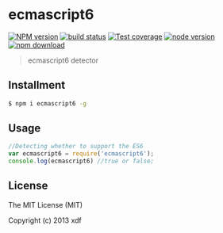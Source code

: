# ecmascript6

[![NPM version][npm-image]][npm-url]
[![build status][travis-image]][travis-url]
[![Test coverage][coveralls-image]][coveralls-url]
[![node version][node-image]][node-url]
[![npm download][download-image]][download-url]

[npm-image]: https://img.shields.io/npm/v/ecmascript6.svg?style=flat-square
[npm-url]: https://npmjs.org/package/ecmascript6
[travis-image]: https://img.shields.io/travis/xudafeng/ecmascript6.svg?style=flat-square
[travis-url]: https://travis-ci.org/xudafeng/ecmascript6
[coveralls-image]: https://img.shields.io/coveralls/xudafeng/ecmascript6.svg?style=flat-square
[coveralls-url]: https://coveralls.io/r/xudafeng/ecmascript6?branch=master
[node-image]: https://img.shields.io/badge/node.js-%3E=_0.10-green.svg?style=flat-square
[node-url]: http://nodejs.org/download/
[download-image]: https://img.shields.io/npm/dm/ecmascript6.svg?style=flat-square
[download-url]: https://npmjs.org/package/ecmascript6

> ecmascript6 detector

## Installment

``` bash
$ npm i ecmascript6 -g
```

## Usage

``` javascript
//Detecting whether to support the ES6
var ecmascript6 = require('ecmascript6');
console.log(ecmascript6) //true or false;
```

## License

The MIT License (MIT)

Copyright (c) 2013 xdf
